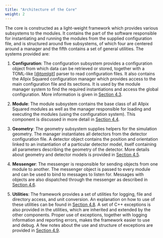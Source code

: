 ```yaml
---
title: "Architecture of the Core"
weight: 2
---
```


The core is constructed as a light-weight framework which provides various subsystems to the modules. It contains the part of
the software responsible for instantiating and running the modules from the supplied configuration file, and is structured
around five subsystems, of which four are centered around a manager and the fifth contains a set of general utilities. The
systems provided are:

1.  **Configuration**:
    The configuration subsystem provides a configuration object from which data can be retrieved or stored, together with a
    TOML-like \[[@tomlgit]\] parser to read configuration files. It also contains the Allpix Squared configuration manager
    which provides access to the main configuration file and its sections. It is used by the module manager system to find
    the required instantiations and access the global configuration. More information is given in
    [Section 4.3](./03_configuration.md).

2.  **Module**:
    The module subsystem contains the base class of all Allpix Squared modules as well as the manager responsible for loading
    and executing the modules (using the configuration system). This component is discussed in more detail in
    [Section 4.4](./04_modules.md).

3.  **Geometry**:
    The geometry subsystem supplies helpers for the simulation geometry. The manager instantiates all detectors from the
    detector configuration file. A detector object contains the position and orientation linked to an instantiation of a
    particular detector model, itself containing all parameters describing the geometry of the detector. More details about
    geometry and detector models is provided in [Section 4.5](./05_geometry_detectors.md).

4.  **Messenger**:
    The messenger is responsible for sending objects from one module to another. The messenger object is passed to every
    module and can be used to bind to messages to listen for. Messages with objects are also dispatched through the messenger
    as described in [Section 4.6](./06_messages.md).

5.  **Utilities**:
    The framework provides a set of utilities for logging, file and directory access, and unit conversion. An explanation on
    how to use of these utilities can be found in [Section 4.8](./08_logging.md). A set of C++ exceptions is also provided
    in the utilities, which are inherited and extended by the other components. Proper use of exceptions, together with
    logging information and reporting errors, makes the framework easier to use and debug. A few notes about the use and
    structure of exceptions are provided in [Section 4.9](./09_error_reporting.md).


[@tomlgit]: https://github.com/toml-lang/toml

